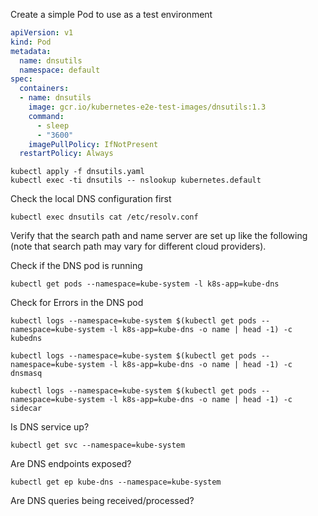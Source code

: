 Create a simple Pod to use as a test environment

```yaml
apiVersion: v1
kind: Pod
metadata:
  name: dnsutils
  namespace: default
spec:
  containers:
  - name: dnsutils
    image: gcr.io/kubernetes-e2e-test-images/dnsutils:1.3
    command:
      - sleep
      - "3600"
    imagePullPolicy: IfNotPresent
  restartPolicy: Always
```

```shell
kubectl apply -f dnsutils.yaml
kubectl exec -ti dnsutils -- nslookup kubernetes.default
```

Check the local DNS configuration first

```shell
kubectl exec dnsutils cat /etc/resolv.conf
```

Verify that the search path and name server are set up like the following (note that search path may vary for different cloud providers).

Check if the DNS pod is running

```shell
kubectl get pods --namespace=kube-system -l k8s-app=kube-dns
```

Check for Errors in the DNS pod

```shell
kubectl logs --namespace=kube-system $(kubectl get pods --namespace=kube-system -l k8s-app=kube-dns -o name | head -1) -c kubedns

kubectl logs --namespace=kube-system $(kubectl get pods --namespace=kube-system -l k8s-app=kube-dns -o name | head -1) -c dnsmasq

kubectl logs --namespace=kube-system $(kubectl get pods --namespace=kube-system -l k8s-app=kube-dns -o name | head -1) -c sidecar
```

Is DNS service up?

```shell
kubectl get svc --namespace=kube-system
```

Are DNS endpoints exposed?

```shell
kubectl get ep kube-dns --namespace=kube-system
```

Are DNS queries being received/processed?
